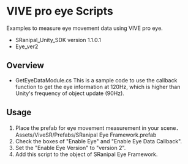 # VIVE pro eye Scripts
Examples to measure eye movement data using VIVE pro eye.<br>
* SRanipal_Unity_SDK version 1.1.0.1
* Eye_ver2

## Overview
* GetEyeDataModule.cs
  This is a sample code to use the callback function to get the eye information at 120Hz, which is higher than Unity's frequency of object update (90Hz).

## Usage
1. Place the prefab for eye movement measurement in your scene．
   Assets/ViveSR/Prefabs/SRanipal Eye Framework.prefab
2. Check the boxes of "Enable Eye" and "Enable Eye Data Callback".
3. Set the "Enable Eye Version" to "version 2".
4. Add this script to the object of SRanipal Eye Framework.
